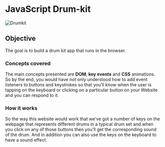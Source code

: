# JavaScript Drum-kit
![Drumkit](./images/drumkit.png)
## Objective
The goal is to build a drum kit app that runs in the browser. 
### Concepts covered
The main concepts presented are **DOM**, **key events** and **CSS** animations. So by the end, you would have not only understood how to add event listeners to buttons and keystrokes so that you’ll know when the user is tapping on the keyboard or clicking on a particular button on your Website and you can respond to it.
### How it works
So the way this website would work that we’ve got a number of keys on the webpage that represents different drums in a typical drum set and when you click on any of those buttons then you’ll get the corresponding sound of the drum. And in addition you can also use the keys on the keyboard to have a sound effect.

